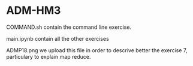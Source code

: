 # ADM-HM3




COMMAND.sh contain the command line exercise.

main.ipynb contain all the other exercises


ADMP18.png we upload this file in order to descrive better the exercise 7, particulary to explain map reduce.

